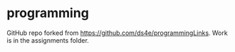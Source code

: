 # programming

GitHub repo forked from https://github.com/ds4e/programmingLinks. Work is in the assignments folder.
